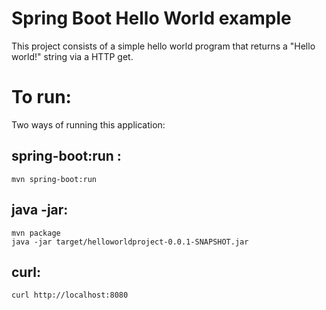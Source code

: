 # Spring Boot Hello World example
This project consists of a simple hello world program that returns a "Hello world!" string via a HTTP get.

# To run:
Two ways of running this application:

## spring-boot:run :

```
mvn spring-boot:run
```

## java -jar: 

```
mvn package
java -jar target/helloworldproject-0.0.1-SNAPSHOT.jar
```

## curl:
```
curl http://localhost:8080
```
